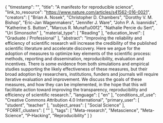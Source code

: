 {
    "timestamp": "",
    "title": "A manifesto for reproducible science",
    "link_to_resource": "https://www.nature.com/articles/s41562-016-0021",
    "creators": [
        "Brian A. Nosek",
        "Christopher D. Chambers",
        "Dorothy V. M. Bishop",
        "Eric-Jan Wagenmakers",
        "Jennifer J. Ware",
        "John P. A. Ioannidis",
        "Katherine S. Button",
        "Marcus R. Munaf\u00f2",
        "Nathalie Percie du Sert",
        "Uri Simonsohn"
    ],
    "material_type": [
        "Reading"
    ],
    "education_level": [
        "Graduate / Professional"
    ],
    "abstract": "Improving the reliability and efficiency of scientific research will increase the credibility of the published scientific literature and accelerate discovery. Here we argue for the adoption of measures to optimize key elements of the scientific process: methods, reporting and dissemination, reproducibility, evaluation and incentives. There is some evidence from both simulations and empirical studies supporting the likely effectiveness of these measures, but their broad adoption by researchers, institutions, funders and journals will require iterative evaluation and improvement. We discuss the goals of these measures, and how they can be implemented, in the hope that this will facilitate action toward improving the transparency, reproducibility and efficiency of scientific research.",
    "language": [
        "en"
    ],
    "conditions_of_use": "Creative Commons Attribution 4.0 International",
    "primary_user": [
        "student",
        "teacher"
    ],
    "subject_areas": [
        "Social Science"
    ],
    "FORRT_clusters": [
        ""
    ],
    "tags": [
        "Meta-research",
        "Metascience",
        "Meta-Science",
        "P-Hacking",
        "Reproducibility"
    ]
}